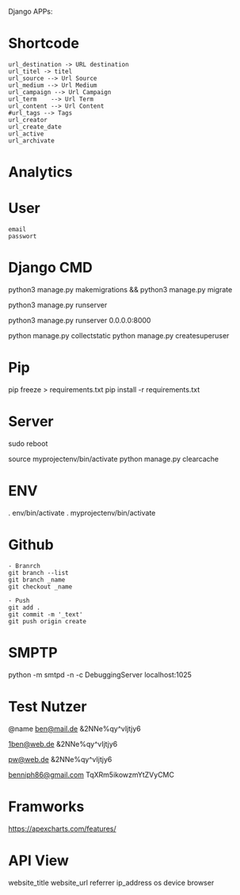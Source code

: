 Django APPs:

# Shortcode
    url_destination -> URL destination
    url_titel -> titel
    url_source --> Url Source
    url_medium --> Url Medium
    url_campaign --> Url Campaign
    url_term    --> Url Term
    url_content --> Url Content
    #url_tags --> Tags
    url_creator 
    url_create_date
    url_active
    url_archivate

# Analytics

# User
    email
    passwort

# Django CMD
python3 manage.py makemigrations && python3 manage.py migrate

python3 manage.py runserver

python3 manage.py runserver 0.0.0.0:8000

python manage.py collectstatic
python manage.py createsuperuser

# Pip
pip freeze > requirements.txt
pip install -r requirements.txt

# Server
sudo reboot

source myprojectenv/bin/activate
python manage.py clearcache


# ENV
. env/bin/activate
. myprojectenv/bin/activate

# Github

    - Branrch
    git branch --list
    git branch _name
    git checkout _name

    - Push
    git add .
    git commit -m '_text'
    git push origin create

# SMPTP

python -m smtpd -n -c DebuggingServer localhost:1025

# Test Nutzer
@name
ben@mail.de
&2NNe%qy^vIjtjy6

1ben@web.de
&2NNe%qy^vIjtjy6

pw@web.de
&2NNe%qy^vIjtjy6

benniph86@gmail.com
TqXRm5ikowzmYtZVyCMC


# Framworks
https://apexcharts.com/features/


# API View
website_title
website_url
referrer
ip_address
os
device
browser
